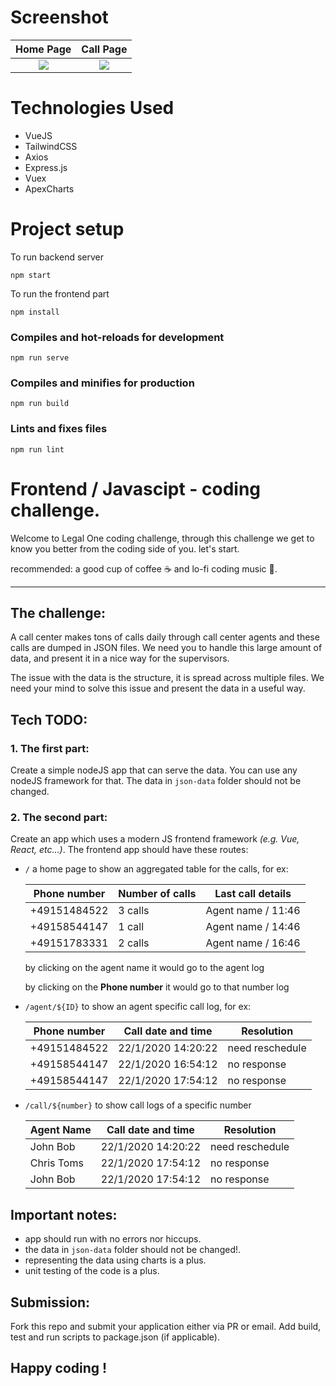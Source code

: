 # Screenshot
Home Page            |  Call Page
:-------------------------:|:-------------------------:
![](https://i.ibb.co/ww0Sc1v/Home-Screen.png)  |  ![](https://i.ibb.co/Yd4K63d/Call.png)

# Technologies Used
- VueJS
- TailwindCSS
- Axios
- Express.js
- Vuex
- ApexCharts

# Project setup
To run backend server
```
npm start
```
To run the frontend part
```
npm install
```

### Compiles and hot-reloads for development
```
npm run serve
```

### Compiles and minifies for production
```
npm run build
```

### Lints and fixes files
```
npm run lint
```


# Frontend / Javascipt - coding challenge.

Welcome to Legal One coding challenge, through this challenge we get to know you better from the coding side of you. let's start.

recommended: a good cup of coffee ☕  and lo-fi coding music 🎵.
___

## The challenge: 
A call center makes tons of calls daily through call center agents and these calls are dumped in JSON files. We need you to handle this large amount of data, and present it in a nice way for the supervisors. 

The issue with the data is the structure, it is spread across multiple files. We need your mind to solve this issue and present the data in a useful way.


## Tech TODO: 
### 1. The first part:
Create a simple nodeJS app that can serve the data. You can use any nodeJS framework for that. The data in `json-data` folder should not be changed.


### 2. The second part:
Create an app which uses a modern JS frontend framework *(e.g. Vue, React, etc...)*. The frontend app should have these routes:

  - `/` a home page to show an aggregated table for the calls, for ex:

    | Phone number | Number of calls |  Last call details |
    |--------------|-----------------|--------------------|
    | +49151484522 |     3 calls     | Agent name / 11:46 |
    | +49158544147 |     1 call      | Agent name / 14:46 |
    | +49151783331 |     2 calls     | Agent name / 16:46 |

    by clicking on the agent name it would go to the agent log

    by clicking on the **Phone number** it would go to that number log

  - `/agent/${ID}` to show an agent specific call log, for ex:

    | Phone number | Call date and time  |     Resolution     |
    |--------------|---------------------|--------------------|
    | +49151484522 | 22/1/2020 14:20:22  |  need reschedule   |
    | +49158544147 | 22/1/2020 16:54:12  |    no response     |
    | +49158544147 | 22/1/2020 17:54:12  |    no response     |


  - `/call/${number}` to show call logs of a specific number  

    |  Agent Name  | Call date and time  |     Resolution     |
    |--------------|---------------------|--------------------|
    |   John Bob   | 22/1/2020 14:20:22  |  need reschedule   |
    |  Chris Toms  | 22/1/2020 17:54:12  |    no response     |
    |   John Bob   | 22/1/2020 17:54:12  |    no response     |


## Important notes: 
* app should run with no errors nor hiccups.
* the data in `json-data` folder should not be changed!.
* representing the data using charts is a plus. 
* unit testing of the code is a plus. 

## Submission:
Fork this repo and submit your application either via PR or email. Add build, test and run scripts to package.json (if applicable).


## Happy coding !
